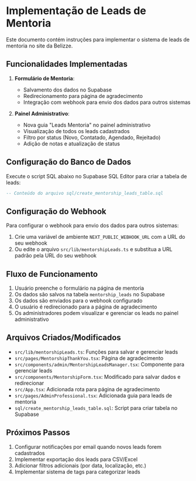 # Implementação de Leads de Mentoria

Este documento contém instruções para implementar o sistema de leads de mentoria no site da Belizze.

## Funcionalidades Implementadas

1. **Formulário de Mentoria**:
   - Salvamento dos dados no Supabase
   - Redirecionamento para página de agradecimento
   - Integração com webhook para envio dos dados para outros sistemas

2. **Painel Administrativo**:
   - Nova guia "Leads Mentoria" no painel administrativo
   - Visualização de todos os leads cadastrados
   - Filtro por status (Novo, Contatado, Agendado, Rejeitado)
   - Adição de notas e atualização de status

## Configuração do Banco de Dados

Execute o script SQL abaixo no Supabase SQL Editor para criar a tabela de leads:

```sql
-- Conteúdo do arquivo sql/create_mentorship_leads_table.sql
```

## Configuração do Webhook

Para configurar o webhook para envio dos dados para outros sistemas:

1. Crie uma variável de ambiente `NEXT_PUBLIC_WEBHOOK_URL` com a URL do seu webhook
2. Ou edite o arquivo `src/lib/mentorshipLeads.ts` e substitua a URL padrão pela URL do seu webhook

## Fluxo de Funcionamento

1. Usuário preenche o formulário na página de mentoria
2. Os dados são salvos na tabela `mentorship_leads` no Supabase
3. Os dados são enviados para o webhook configurado
4. O usuário é redirecionado para a página de agradecimento
5. Os administradores podem visualizar e gerenciar os leads no painel administrativo

## Arquivos Criados/Modificados

- `src/lib/mentorshipLeads.ts`: Funções para salvar e gerenciar leads
- `src/pages/MentorshipThankYou.tsx`: Página de agradecimento
- `src/components/admin/MentorshipLeadsManager.tsx`: Componente para gerenciar leads
- `src/components/MentorshipForm.tsx`: Modificado para salvar dados e redirecionar
- `src/App.tsx`: Adicionada rota para página de agradecimento
- `src/pages/AdminProfessional.tsx`: Adicionada guia para leads de mentoria
- `sql/create_mentorship_leads_table.sql`: Script para criar tabela no Supabase

## Próximos Passos

1. Configurar notificações por email quando novos leads forem cadastrados
2. Implementar exportação dos leads para CSV/Excel
3. Adicionar filtros adicionais (por data, localização, etc.)
4. Implementar sistema de tags para categorizar leads
